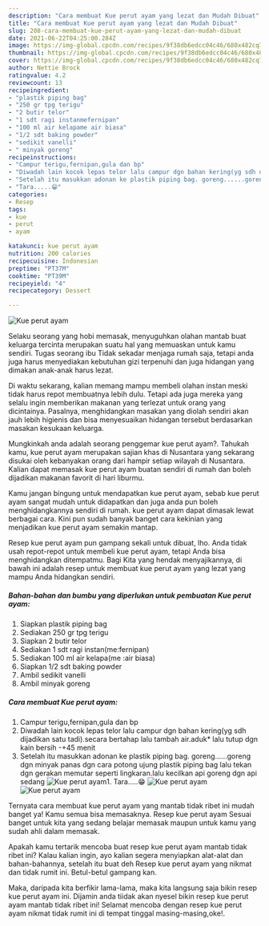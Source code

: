 ```yaml
---
description: "Cara membuat Kue perut ayam yang lezat dan Mudah Dibuat"
title: "Cara membuat Kue perut ayam yang lezat dan Mudah Dibuat"
slug: 208-cara-membuat-kue-perut-ayam-yang-lezat-dan-mudah-dibuat
date: 2021-06-22T04:25:00.284Z
image: https://img-global.cpcdn.com/recipes/9f38db6edcc04c46/680x482cq70/kue-perut-ayam-foto-resep-utama.jpg
thumbnail: https://img-global.cpcdn.com/recipes/9f38db6edcc04c46/680x482cq70/kue-perut-ayam-foto-resep-utama.jpg
cover: https://img-global.cpcdn.com/recipes/9f38db6edcc04c46/680x482cq70/kue-perut-ayam-foto-resep-utama.jpg
author: Nettie Brock
ratingvalue: 4.2
reviewcount: 13
recipeingredient:
- "plastik piping bag"
- "250 gr tpg terigu"
- "2 butir telor"
- "1 sdt ragi instanmefernipan"
- "100 ml air kelapame air biasa"
- "1/2 sdt baking powder"
- "sedikit vanelli"
- " minyak goreng"
recipeinstructions:
- "Campur terigu,fernipan,gula dan bp"
- "Diwadah lain kocok lepas telor lalu campur dgn bahan kering(yg sdh dijadikan satu tadi).secara bertahap lalu tambah air.aduk* lalu tutup dgn kain bersih -+45 menit"
- "Setelah itu masukkan adonan ke plastik piping bag. goreng......goreng dgn minyak panas dgn cara potong ujung plastik piping bag lalu tekan dgn gerakan memutar seperti lingkaran.lalu kecilkan api goreng dgn api sedang"
- "Tara.....😁"
categories:
- Resep
tags:
- kue
- perut
- ayam

katakunci: kue perut ayam 
nutrition: 200 calories
recipecuisine: Indonesian
preptime: "PT37M"
cooktime: "PT39M"
recipeyield: "4"
recipecategory: Dessert

---
```



![Kue perut ayam](https://img-global.cpcdn.com/recipes/9f38db6edcc04c46/680x482cq70/kue-perut-ayam-foto-resep-utama.jpg)

Selaku seorang yang hobi memasak, menyuguhkan olahan mantab buat keluarga tercinta merupakan suatu hal yang memuaskan untuk kamu sendiri. Tugas seorang ibu Tidak sekadar menjaga rumah saja, tetapi anda juga harus menyediakan kebutuhan gizi terpenuhi dan juga hidangan yang dimakan anak-anak harus lezat.

Di waktu  sekarang, kalian memang mampu membeli olahan instan meski tidak harus repot membuatnya lebih dulu. Tetapi ada juga mereka yang selalu ingin memberikan makanan yang terlezat untuk orang yang dicintainya. Pasalnya, menghidangkan masakan yang diolah sendiri akan jauh lebih higienis dan bisa menyesuaikan hidangan tersebut berdasarkan masakan kesukaan keluarga. 



Mungkinkah anda adalah seorang penggemar kue perut ayam?. Tahukah kamu, kue perut ayam merupakan sajian khas di Nusantara yang sekarang disukai oleh kebanyakan orang dari hampir setiap wilayah di Nusantara. Kalian dapat memasak kue perut ayam buatan sendiri di rumah dan boleh dijadikan makanan favorit di hari liburmu.

Kamu jangan bingung untuk mendapatkan kue perut ayam, sebab kue perut ayam sangat mudah untuk didapatkan dan juga anda pun boleh menghidangkannya sendiri di rumah. kue perut ayam dapat dimasak lewat berbagai cara. Kini pun sudah banyak banget cara kekinian yang menjadikan kue perut ayam semakin mantap.

Resep kue perut ayam pun gampang sekali untuk dibuat, lho. Anda tidak usah repot-repot untuk membeli kue perut ayam, tetapi Anda bisa menghidangkan ditempatmu. Bagi Kita yang hendak menyajikannya, di bawah ini adalah resep untuk membuat kue perut ayam yang lezat yang mampu Anda hidangkan sendiri.

<!--inarticleads1-->

##### Bahan-bahan dan bumbu yang diperlukan untuk pembuatan Kue perut ayam:

1. Siapkan plastik piping bag
1. Sediakan 250 gr tpg terigu
1. Siapkan 2 butir telor
1. Sediakan 1 sdt ragi instan(me:fernipan)
1. Sediakan 100 ml air kelapa(me :air biasa)
1. Siapkan 1/2 sdt baking powder
1. Ambil sedikit vanelli
1. Ambil  minyak goreng




<!--inarticleads2-->

##### Cara membuat Kue perut ayam:

1. Campur terigu,fernipan,gula dan bp
1. Diwadah lain kocok lepas telor lalu campur dgn bahan kering(yg sdh dijadikan satu tadi).secara bertahap lalu tambah air.aduk* lalu tutup dgn kain bersih -+45 menit
1. Setelah itu masukkan adonan ke plastik piping bag. goreng......goreng dgn minyak panas dgn cara potong ujung plastik piping bag lalu tekan dgn gerakan memutar seperti lingkaran.lalu kecilkan api goreng dgn api sedang
<img src="https://img-global.cpcdn.com/steps/8602441e126a3174/160x128cq70/kue-perut-ayam-langkah-memasak-3-foto.jpg" alt="Kue perut ayam">1. Tara.....😁
<img src="https://img-global.cpcdn.com/steps/6e5671f92c293172/160x128cq70/kue-perut-ayam-langkah-memasak-4-foto.jpg" alt="Kue perut ayam"><img src="https://img-global.cpcdn.com/steps/5724f7025a8e4d79/160x128cq70/kue-perut-ayam-langkah-memasak-4-foto.jpg" alt="Kue perut ayam">



Ternyata cara membuat kue perut ayam yang mantab tidak ribet ini mudah banget ya! Kamu semua bisa memasaknya. Resep kue perut ayam Sesuai banget untuk kita yang sedang belajar memasak maupun untuk kamu yang sudah ahli dalam memasak.

Apakah kamu tertarik mencoba buat resep kue perut ayam mantab tidak ribet ini? Kalau kalian ingin, ayo kalian segera menyiapkan alat-alat dan bahan-bahannya, setelah itu buat deh Resep kue perut ayam yang nikmat dan tidak rumit ini. Betul-betul gampang kan. 

Maka, daripada kita berfikir lama-lama, maka kita langsung saja bikin resep kue perut ayam ini. Dijamin anda tiidak akan nyesel bikin resep kue perut ayam mantab tidak ribet ini! Selamat mencoba dengan resep kue perut ayam nikmat tidak rumit ini di tempat tinggal masing-masing,oke!.


